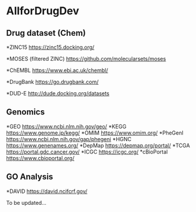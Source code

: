 # AllforDrugDev

## Drug dataset (Chem)
*ZINC15
https://zinc15.docking.org/

*MOSES (filtered ZINC)
https://github.com/molecularsets/moses

*ChEMBL
https://www.ebi.ac.uk/chembl/

*DrugBank
https://go.drugbank.com/

*DUD-E
http://dude.docking.org/datasets

## Genomics
*GEO
https://www.ncbi.nlm.nih.gov/geo/
*KEGG 
https://www.genome.jp/kegg/
*OMIM
https://www.omim.org/
*PheGenI
https://www.ncbi.nlm.nih.gov/gap/phegeni
*HGNC
https://www.genenames.org/
*DepMap
https://depmap.org/portal/
*TCGA
https://portal.gdc.cancer.gov/
*ICGC
https://icgc.org/
*cBioPortal
https://www.cbioportal.org/


## GO Analysis
*DAVID
https://david.ncifcrf.gov/


To be updated...
